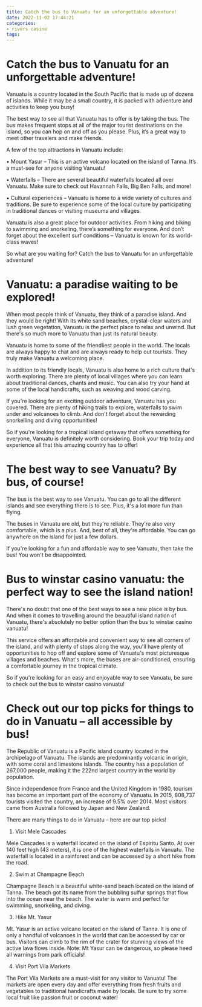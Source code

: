 ```yaml
---
title: Catch the bus to Vanuatu for an unforgettable adventure!
date: 2022-11-02 17:44:21
categories:
- rivers casino
tags:
---
```



#  Catch the bus to Vanuatu for an unforgettable adventure!

Vanuatu is a country located in the South Pacific that is made up of dozens of islands. While it may be a small country, it is packed with adventure and activities to keep you busy!

The best way to see all that Vanuatu has to offer is by taking the bus. The bus makes frequent stops at all of the major tourist destinations on the island, so you can hop on and off as you please. Plus, it’s a great way to meet other travelers and make friends.

A few of the top attractions in Vanuatu include:

• Mount Yasur – This is an active volcano located on the island of Tanna. It’s a must-see for anyone visiting Vanuatu!

• Waterfalls – There are several beautiful waterfalls located all over Vanuatu. Make sure to check out Havannah Falls, Big Ben Falls, and more!

• Cultural experiences – Vanuatu is home to a wide variety of cultures and traditions. Be sure to experience some of the local culture by participating in traditional dances or visiting museums and villages.

Vanuatu is also a great place for outdoor activities. From hiking and biking to swimming and snorkeling, there’s something for everyone. And don’t forget about the excellent surf conditions – Vanuatu is known for its world-class waves!

So what are you waiting for? Catch the bus to Vanuatu for an unforgettable adventure!

#  Vanuatu: a paradise waiting to be explored!

When most people think of Vanuatu, they think of a paradise island. And they would be right! With its white sand beaches, crystal-clear waters and lush green vegetation, Vanuatu is the perfect place to relax and unwind. But there's so much more to Vanuatu than just its natural beauty.

Vanuatu is home to some of the friendliest people in the world. The locals are always happy to chat and are always ready to help out tourists. They truly make Vanuatu a welcoming place.

In addition to its friendly locals, Vanuatu is also home to a rich culture that's worth exploring. There are plenty of local villages where you can learn about traditional dances, chants and music. You can also try your hand at some of the local handicrafts, such as weaving and wood carving.

If you're looking for an exciting outdoor adventure, Vanuatu has you covered. There are plenty of hiking trails to explore, waterfalls to swim under and volcanoes to climb. And don't forget about the rewarding snorkelling and diving opportunities!

So if you're looking for a tropical island getaway that offers something for everyone, Vanuatu is definitely worth considering. Book your trip today and experience all that this amazing country has to offer!

#  The best way to see Vanuatu? By bus, of course!
The bus is the best way to see Vanuatu. You can go to all the different islands and see everything there is to see. Plus, it's a lot more fun than flying.

The buses in Vanuatu are old, but they're reliable. They're also very comfortable, which is a plus. And, best of all, they're affordable. You can go anywhere on the island for just a few dollars.

If you're looking for a fun and affordable way to see Vanuatu, then take the bus! You won't be disappointed.

#  Bus to winstar casino vanuatu: the perfect way to see the island nation!

There's no doubt that one of the best ways to see a new place is by bus. And when it comes to travelling around the beautiful island nation of Vanuatu, there's absolutely no better option than the bus to winstar casino vanuatu!

This service offers an affordable and convenient way to see all corners of the island, and with plenty of stops along the way, you'll have plenty of opportunities to hop off and explore some of Vanuatu's most picturesque villages and beaches. What's more, the buses are air-conditioned, ensuring a comfortable journey in the tropical climate.

So if you're looking for an easy and enjoyable way to see Vanuatu, be sure to check out the bus to winstar casino vanuatu!

#  Check out our top picks for things to do in Vanuatu – all accessible by bus!

The Republic of Vanuatu is a Pacific island country located in the archipelago of Vanuatu. The islands are predominantly volcanic in origin, with some coral and limestone islands. The country has a population of 267,000 people, making it the 222nd largest country in the world by population.

Since independence from France and the United Kingdom in 1980, tourism has become an important part of the economy of Vanuatu. In 2015, 808,737 tourists visited the country, an increase of 9.5% over 2014. Most visitors came from Australia followed by Japan and New Zealand.

There are many things to do in Vanuatu – here are our top picks!

1. Visit Mele Cascades

Mele Cascades is a waterfall located on the island of Espiritu Santo. At over 140 feet high (43 meters), it is one of the highest waterfalls in Vanuatu. The waterfall is located in a rainforest and can be accessed by a short hike from the road.

2. Swim at Champagne Beach

Champagne Beach is a beautiful white-sand beach located on the island of Tanna. The beach got its name from the bubbling sulfur springs that flow into the ocean near the beach. The water is warm and perfect for swimming, snorkeling, and diving.

3. Hike Mt. Yasur

Mt. Yasur is an active volcano located on the island of Tanna. It is one of only a handful of volcanoes in the world that can be accessed by car or bus. Visitors can climb to the rim of the crater for stunning views of the active lava flows inside. Note: Mt Yasur can be dangerous, so please heed all warnings from park officials!

4. Visit Port Vila Markets

The Port Vila Markets are a must-visit for any visitor to Vanuatu! The markets are open every day and offer everything from fresh fruits and vegetables to traditional handicrafts made by locals. Be sure to try some local fruit like passion fruit or coconut water!